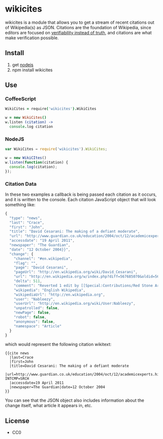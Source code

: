 wikicites
=========

wikicites is a module that allows you to get a stream of recent citations out of Wikipedia(s) as JSON.  Citations are the foundation of Wikipedia, since editors are focused on [verifiability instead of truth](https://en.wikipedia.org/wiki/Wikipedia:Verifiability,_not_truth), and citations are what make verification possible.

Install
-------

1. get [nodejs](http://nodejs.org)
1. npm install wikicites

Use
---

### CoffeeScript

```coffeescript
WikiCites = require('wikicites').WikiCites

w = new WikiCites()
w.listen (citation) ->
  console.log citation
```

### NodeJS

```javascript
var WikiCites = require('wikicites').WikiCites;

w = new WikiCItes()
w.listen(function(citation) {
  console.log(citation);
});
```

### Citation Data 

In these two examples a callback is being passed each citation as it occurs, and it is written to the console. Each citation JavaScript object that will look something like:

```javascript
{
  "type": "news",
  "last": "Crace",
  "first": "John",
  "title": "David Cesarani: The making of a defiant moderate",
  "url": "http://www.guardian.co.uk/education/2004/oct/12/academicexperts.highereducationprofile?INTCMP=SRCH",
  "accessdate": "19 April 2011",
  "newspaper": "The Guardian",
  "date": "12 October 2004}}",
  "change": {
    "channel": "#en.wikipedia",
    "flag": "",
    "page": "David Cesarani",
    "pageUrl": "http://en.wikipedia.org/wiki/David_Cesarani",
    "url": "http://en.wikipedia.org/w/index.php?diff=567685070&oldid=567623667",
    "delta": 511,
    "comment": "Reverted 1 edit by [[Special:Contributions/Red Stone Arsenal|Red Stone Arsenal]] ([[User talk:Red Stone Arsenal|talk]]): Get consensus for your change, drive by reverts every few months aint that. ([[WP:TW|TW]])",
    "wikipedia": "English Wikipedia",
    "wikipediaUrl": "http://en.wikipedia.org",
    "user": "Nableezy",
    "userUrl": "http://en.wikipedia.org/wiki/User:Nableezy",
    "unpatrolled": false,
    "newPage": false,
    "robot": false,
    "anonymous": false,
    "namespace": "Article"
  }
}
```

which would represent the following citation wikitext:

    {{cite news
      |last=Crace
      |first=John
      |title=David Cesarani: The making of a defiant moderate
      |url=http://www.guardian.co.uk/education/2004/oct/12/academicexperts.highereducationprofile?INTCMP=SRCH
      |accessdate=19 April 2011
      |newspaper=The Guardian|date=12 October 2004
    }}

You can see that the JSON object also includes information about the change
itself, what article it appears in, etc.

License
-------

* CC0

